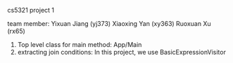 cs5321 project 1

team member: Yixuan Jiang  (yj373) 
                        Xiaoxing Yan  (xy363)
                        Ruoxuan Xu   (rx65)
                        
1. Top level class for main method: App/Main
2. extracting join conditions:
	In this project, we use BasicExpressionVisitor  
	